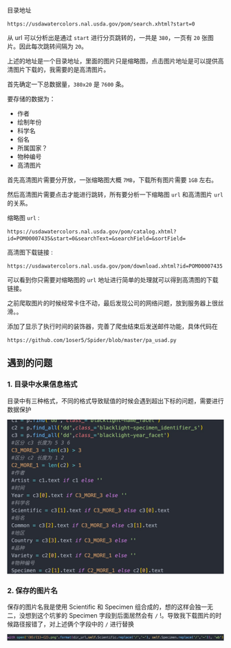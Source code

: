 目录地址
```
https://usdawatercolors.nal.usda.gov/pom/search.xhtml?start=0
```
从 url 可以分析出是通过 `start` 进行分页跳转的，一共是 `380`，一页有 `20` 张图片。因此每次跳转间隔为 `20`。

上述的地址是一个目录地址，里面的图片只是缩略图，点击图片地址是可以提供高清图片下载的，我需要的是高清图片。


首先确定一下总数据量，`380x20` 是 `7600` 条。

要存储的数据为：
+ 作者
+ 绘制年份
+ 科学名
+ 俗名
+ 所属国家？
+ 物种编号
+ 高清图片

首先高清图片需要分开放，一张缩略图大概 `7MB`，下载所有图片需要 `1GB` 左右。

然后高清图片需要点击才能进行跳转，所有要分析一下缩略图 `url` 和高清图片 `url` 的关系。

缩略图 `url` :
```
https://usdawatercolors.nal.usda.gov/pom/catalog.xhtml?id=POM00007435&start=0&searchText=&searchField=&sortField=
```
高清图下载链接 :
```
https://usdawatercolors.nal.usda.gov/pom/download.xhtml?id=POM00007435
```

可以看到你只需要对缩略图的 `url` 地址进行简单的处理就可以得到高清图的下载链接。


之前爬取图片的时候经常卡住不动，最后发现公司的网络问题，放到服务器上很丝滑。。

添加了显示了执行时间的装饰器，完善了爬虫结束后发送邮件功能，具体代码在 
```
https://github.com/1oser5/Spider/blob/master/pa_usad.py
```

## 遇到的问题

### 1. 目录中水果信息格式

目录中有三种格式，不同的格式导致赋值的时候会遇到超出下标的问题，需要进行数据保护

![avator](../../pic/农业爬虫.jpg)

### 2. 保存的图片名

保存的图片名我是使用 Scientific 和 Specimen 组合成的，想的这样会独一无二，没想到这个坑爹的 Specimen 字段到后面居然会有 `/` !。导致我下载图片的时候路径报错了，对上述俩个字段中的 `/` 进行替换

![avator](../../pic/农业爬虫-无差别替换.jpg)

